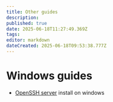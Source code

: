 ```yaml
---
title: Other guides
description: 
published: true
date: 2025-06-18T11:27:49.369Z
tags: 
editor: markdown
dateCreated: 2025-06-18T09:53:38.777Z
---
```


# Windows guides

- [OpenSSH server](/other/windows-openssh) install on windows
